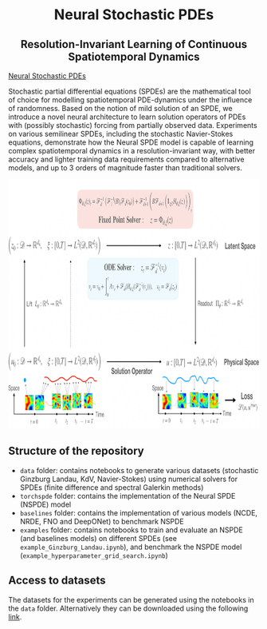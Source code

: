 <h1 align='center'>Neural Stochastic PDEs</h1>
<h2 align='center'>Resolution-Invariant Learning of Continuous Spatiotemporal Dynamics</h2>

[Neural Stochastic PDEs](https://arxiv.org/abs/2110.10249)

Stochastic partial differential equations (SPDEs) are the mathematical tool of choice for modelling spatiotemporal PDE-dynamics under the influence of randomness. Based on the notion of mild solution of an SPDE, we introduce a novel neural architecture to learn solution operators of PDEs with (possibly stochastic) forcing from partially observed data. Experiments on various semilinear SPDEs, including the stochastic Navier-Stokes equations, demonstrate how the Neural SPDE model is capable of learning complex spatiotemporal dynamics in a resolution-invariant way, with better accuracy and lighter training data requirements compared to alternative models, and up to 3 orders of magnitude faster than traditional solvers.
<p align="center">
<img src="img/NSPDE_pic.png" width="800" height="500">
</p>

## Structure of the repository

- `data` folder: contains notebooks to generate various datasets (stochastic Ginzburg Landau, KdV, Navier-Stokes) using numerical solvers for SPDEs (finite difference and spectral Galerkin methods)
- `torchspde` folder: contains the implementation of the Neural SPDE (NSPDE) model
- `baselines` folder: contains the implementation of various models (NCDE, NRDE, FNO and DeepONet) to benchmark NSPDE 
- `examples` folder: contains notebooks to train and evaluate an NSPDE (and baselines models) on different SPDEs (see `example_Ginzburg_Landau.ipynb`), and benchmark the NSPDE model (`example_hyperparameter_grid_search.ipynb`)

## Access to datasets

The datasets for the experiments can be generated using the notebooks in the `data` folder. Alternatively they can be downloaded using the following [link](https://osf.io/ahn6v/?view_only=727fda8358c74ff39a0d5dcfbe2c7b91).
